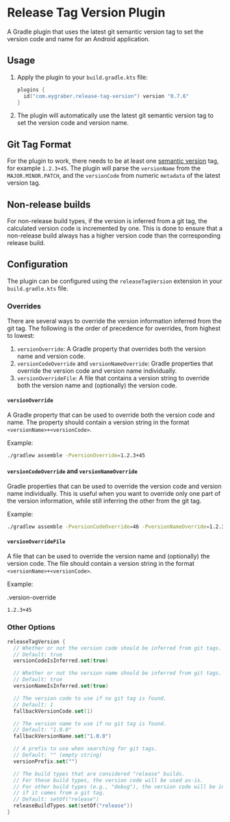 # Release Tag Version Plugin

A Gradle plugin that uses the latest git semantic version tag to set the version code and name for an Android application.

## Usage

1.  Apply the plugin to your `build.gradle.kts` file:
    ```kotlin
    plugins {
      id("com.eygraber.release-tag-version") version "0.7.6"
    }
    ```

2.  The plugin will automatically use the latest git semantic version tag to set the version code and version name.

## Git Tag Format

For the plugin to work, there needs to be at least one [semantic version](https://semver.org/) tag,
for example `1.2.3+45`. The plugin will parse the `versionName` from the `MAJOR.MINOR.PATCH`, and the
`versionCode` from numeric `metadata` of the latest version tag.

## Non-release builds

For non-release build types, if the version is inferred from a git tag, the calculated version code is
incremented by one. This is done to ensure that a non-release build always has a higher version code than the
corresponding release build.

## Configuration

The plugin can be configured using the `releaseTagVersion` extension in your `build.gradle.kts` file.

### Overrides

There are several ways to override the version information inferred from the git tag. 
The following is the order of precedence for overrides, from highest to lowest:

1.  `versionOverride`: A Gradle property that overrides both the version name and version code.
2.  `versionCodeOverride` and `versionNameOverride`: Gradle properties that override the version code and 
    version name individually.
3.  `versionOverrideFile`: A file that contains a version string to override both the version name and
    (optionally) the version code.

#### `versionOverride`

A Gradle property that can be used to override both the version code and name.
The property should contain a version string in the format `<versionName>+<versionCode>`.

Example:
```bash
./gradlew assemble -PversionOverride=1.2.3+45
```

#### `versionCodeOverride` and `versionNameOverride`

Gradle properties that can be used to override the version code and version name individually. 
This is useful when you want to override only one part of the version information, while still inferring 
the other from the git tag.

Example:
```bash
./gradlew assemble -PversionCodeOverride=46 -PversionNameOverride=1.2.3
```

#### `versionOverrideFile`

A file that can be used to override the version name and (optionally) the version code.
The file should contain a version string in the format `<versionName>+<versionCode>`.

Example:

.version-override
```
1.2.3+45
```

### Other Options

```kotlin
releaseTagVersion {
  // Whether or not the version code should be inferred from git tags.
  // Default: true
  versionCodeIsInferred.set(true)

  // Whether or not the version name should be inferred from git tags.
  // Default: true
  versionNameIsInferred.set(true)

  // The version code to use if no git tag is found.
  // Default: 1
  fallbackVersionCode.set(1)

  // The version name to use if no git tag is found.
  // Default: "1.0.0"
  fallbackVersionName.set("1.0.0")

  // A prefix to use when searching for git tags.
  // Default: "" (empty string)
  versionPrefix.set("")

  // The build types that are considered "release" builds.
  // For these build types, the version code will be used as-is.
  // For other build types (e.g., "debug"), the version code will be incremented by 1
  // if it comes from a git tag.
  // Default: setOf("release")
  releaseBuildTypes.set(setOf("release"))
}
```
